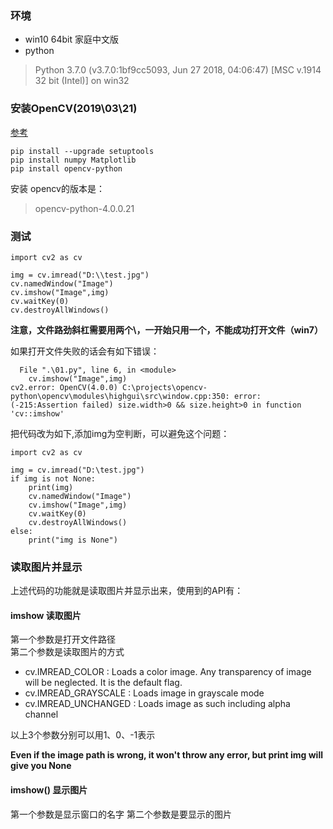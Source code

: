 ###  环境
* win10 64bit 家庭中文版
* python 
> Python 3.7.0 (v3.7.0:1bf9cc5093, Jun 27 2018, 04:06:47) [MSC v.1914 32 bit (Intel)] on win32



### 安装OpenCV(2019\03\21)
[参考](https://www.cnblogs.com/lclblack/p/6377710.html)
```
pip install --upgrade setuptools
pip install numpy Matplotlib
pip install opencv-python
```

安装 opencv的版本是：
> opencv-python-4.0.0.21


### 测试
```
import cv2 as cv

img = cv.imread("D:\\test.jpg")
cv.namedWindow("Image")
cv.imshow("Image",img)
cv.waitKey(0)
cv.destroyAllWindows()
```

**注意，文件路劲斜杠需要用两个\\，一开始只用一个，不能成功打开文件（win7）**

如果打开文件失败的话会有如下错误：
```
  File ".\01.py", line 6, in <module>
    cv.imshow("Image",img)
cv2.error: OpenCV(4.0.0) C:\projects\opencv-python\opencv\modules\highgui\src\window.cpp:350: error: (-215:Assertion failed) size.width>0 && size.height>0 in function 'cv::imshow'
```
把代码改为如下,添加img为空判断，可以避免这个问题：
```
import cv2 as cv

img = cv.imread("D:\test.jpg")
if img is not None:
    print(img)
    cv.namedWindow("Image")
    cv.imshow("Image",img)
    cv.waitKey(0)
    cv.destroyAllWindows()
else:
    print("img is None")
```


### 读取图片并显示
上述代码的功能就是读取图片并显示出来，使用到的API有：
#### imshow 读取图片                 
第一个参数是打开文件路径                     
第二个参数是读取图片的方式                
* cv.IMREAD_COLOR : Loads a color image. Any transparency of image will be neglected. It is the default flag.                                       
* cv.IMREAD_GRAYSCALE : Loads image in grayscale mode                  
* cv.IMREAD_UNCHANGED : Loads image as such including alpha channel   

以上3个参数分别可以用1、0、-1表示                         

**Even if the image path is wrong, it won't throw any error, but print img will give you None**

#### imshow() 显示图片
第一个参数是显示窗口的名字
第二个参数是要显示的图片